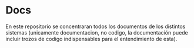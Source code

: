 # Docs
En este repositorio se concentraran todos los documentos de los distintos sistemas (unicamente documentacion, no codigo, la documentación puede incluir trozos de codigo indispensables para el entendimiento de esta).

